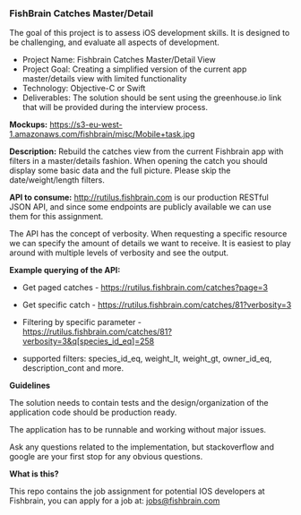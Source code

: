 ### FishBrain Catches Master/Detail

The goal of this project is to assess iOS development skills. It is designed to be challenging, and evaluate all aspects of development.

- Project Name: Fishbrain Catches Master/Detail View
- Project Goal: Creating a simplified version of the current app master/details view with limited functionality
- Technology: Objective-C or Swift 
- Deliverables: The solution should be sent using the greenhouse.io link that will be provided during the interview process.

**Mockups:** https://s3-eu-west-1.amazonaws.com/fishbrain/misc/Mobile+task.jpg

**Description:** Rebuild the catches view from the current Fishbrain app with filters in a master/details fashion. When opening the catch you should display some basic data and the full picture. Please skip the date/weight/length filters.

**API to consume:** http://rutilus.fishbrain.com is our production RESTful JSON API, and since some endpoints are publicly available we can use them for this assignment.

The API has the concept of verbosity. When requesting a specific resource we can specify the amount of details we want to receive. It is easiest to play around with multiple levels of verbosity and see the output.

**Example querying of the API:**

- Get paged catches - https://rutilus.fishbrain.com/catches?page=3
- Get specific catch - https://rutilus.fishbrain.com/catches/81?verbosity=3

- Filtering by specific parameter - https://rutilus.fishbrain.com/catches/81?verbosity=3&q[species_id_eq]=258

- supported filters: species_id_eq, weight_lt, weight_gt, owner_id_eq, description_cont and more. 

**Guidelines**

The solution needs to contain tests and the design/organization of the application code should be production ready. 

The application has to be runnable and working without major issues.

Ask any questions related to the implementation, but stackoverflow and google are your first stop for any obvious questions.

**What is this?**

This repo contains the job assignment for potential IOS developers at Fishbrain, you can apply for a job at: jobs@fishbrain.com

